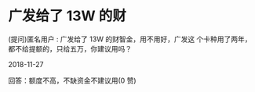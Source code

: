# 广发给了 13W 的财

(提问)匿名用户 : 广发给了 13W 的财智金，用不用好，广发这 个卡种用了两年，都不给提额的，只给五万，你建议用吗？

2018-11-27

回答：额度不高，不缺资金不建议用(0 赞)
